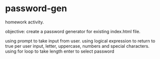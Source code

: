 # password-gen

homework activity. 

objective:  create a password generator for existing index.html file.

using prompt to take input from user.
using logical expression to return to true per user input, letter, uppercase, numbers and special characters.
using for loop to take length enter to select password
